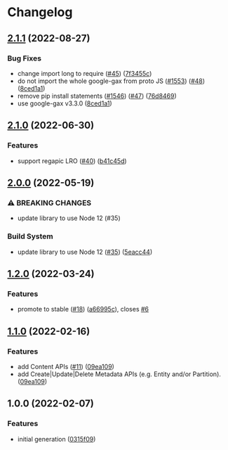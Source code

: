 # Changelog

## [2.1.1](https://github.com/googleapis/nodejs-dataplex/compare/v2.1.0...v2.1.1) (2022-08-27)


### Bug Fixes

* change import long to require ([#45](https://github.com/googleapis/nodejs-dataplex/issues/45)) ([7f3455c](https://github.com/googleapis/nodejs-dataplex/commit/7f3455c33f91a950b28d71e4af317eb31549a035))
* do not import the whole google-gax from proto JS ([#1553](https://github.com/googleapis/nodejs-dataplex/issues/1553)) ([#48](https://github.com/googleapis/nodejs-dataplex/issues/48)) ([8ced1a1](https://github.com/googleapis/nodejs-dataplex/commit/8ced1a11ec7a280d8fe10b5180dd7b7252377441))
* remove pip install statements ([#1546](https://github.com/googleapis/nodejs-dataplex/issues/1546)) ([#47](https://github.com/googleapis/nodejs-dataplex/issues/47)) ([76d8469](https://github.com/googleapis/nodejs-dataplex/commit/76d84695d49aec32df66626ea7cfa6f9d4eb2516))
* use google-gax v3.3.0 ([8ced1a1](https://github.com/googleapis/nodejs-dataplex/commit/8ced1a11ec7a280d8fe10b5180dd7b7252377441))

## [2.1.0](https://github.com/googleapis/nodejs-dataplex/compare/v2.0.0...v2.1.0) (2022-06-30)


### Features

* support regapic LRO ([#40](https://github.com/googleapis/nodejs-dataplex/issues/40)) ([b41c45d](https://github.com/googleapis/nodejs-dataplex/commit/b41c45db754f2bbead96bd6a1ee327d7db7d05ae))

## [2.0.0](https://github.com/googleapis/nodejs-dataplex/compare/v1.2.0...v2.0.0) (2022-05-19)


### ⚠ BREAKING CHANGES

* update library to use Node 12 (#35)

### Build System

* update library to use Node 12 ([#35](https://github.com/googleapis/nodejs-dataplex/issues/35)) ([5eacc44](https://github.com/googleapis/nodejs-dataplex/commit/5eacc440fb9d16a200d7a4c79edd1a52fbc17848))

## [1.2.0](https://github.com/googleapis/nodejs-dataplex/compare/v1.1.0...v1.2.0) (2022-03-24)


### Features

* promote to stable ([#18](https://github.com/googleapis/nodejs-dataplex/issues/18)) ([a66995c](https://github.com/googleapis/nodejs-dataplex/commit/a66995c55005f941e1d43ca2befca1b497c6d9d4)), closes [#6](https://github.com/googleapis/nodejs-dataplex/issues/6)

## [1.1.0](https://github.com/googleapis/nodejs-dataplex/compare/v1.0.0...v1.1.0) (2022-02-16)


### Features

* add Content APIs ([#11](https://github.com/googleapis/nodejs-dataplex/issues/11)) ([09ea109](https://github.com/googleapis/nodejs-dataplex/commit/09ea109f0e9a6edc5e6eefa345833689422785eb))
* add Create|Update|Delete Metadata APIs (e.g. Entity and/or Partition). ([09ea109](https://github.com/googleapis/nodejs-dataplex/commit/09ea109f0e9a6edc5e6eefa345833689422785eb))

## 1.0.0 (2022-02-07)


### Features

* initial generation ([0315f09](https://github.com/googleapis/nodejs-dataplex/commit/0315f09e8c2768b8acb46793694cf7ba64432f2f))
